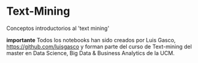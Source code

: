 # Text-Mining
Conceptos introductorios al 'text mining'

**importante** Todos los notebooks han sido creados por Luis Gasco, https://github.com/luisgasco y forman parte del curso de Text-mining del master en Data Science, Big Data & Business Analytics de la UCM.
